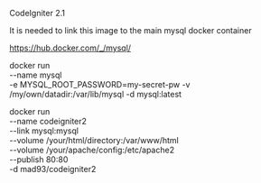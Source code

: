 CodeIgniter 2.1

It is needed to link this image to the main mysql docker container

https://hub.docker.com/_/mysql/

docker run \
    --name mysql \
    -e MYSQL_ROOT_PASSWORD=my-secret-pw
    -v /my/own/datadir:/var/lib/mysql
    -d mysql:latest

docker run \
    --name codeigniter2 \
    --link mysql:mysql \
    --volume /your/html/directory:/var/www/html \
    --volume /your/apache/config:/etc/apache2 \
    --publish 80:80 \
    -d mad93/codeigniter2